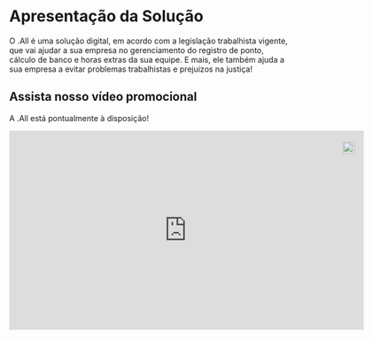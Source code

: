 # Apresentação da Solução

O .All é uma solução digital, em acordo com a legislação trabalhista vigente, que vai ajudar a sua empresa no gerenciamento do registro de ponto, cálculo de banco e horas extras da sua equipe.
E mais, ele também ajuda a sua empresa a evitar problemas trabalhistas e prejuízos na justiça!


## Assista nosso vídeo promocional
A .All está pontualmente à disposição!

<div style="position:relative;width:fit-content;height:fit-content;">
            <a style="position:absolute;top:20px;right:1rem;opacity:0.8;" href="https://clipchamp.com/watch/v9FTUmxByDL?utm_source=embed&utm_medium=embed&utm_campaign=watch">
                <img style="height:22px;" src="https://clipchamp.com/e.svg" alt="Made with Clipchamp" />
            </a>
            <iframe allowfullscreen style="border:none" src="https://clipchamp.com/watch/v9FTUmxByDL/embed" width="640" height="360"></iframe>
          </div>